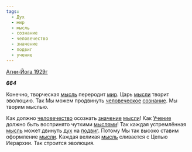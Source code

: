 ```yaml
---
tags:
  - Дух
  - мир
  - мысль
  - сознание
  - человечество
  - значение
  - подвиг
  - учение
---
```

[Агни-Йога 1929г](https://127.0.0.1:4002/agni/1929)

___664___

Конечно, творческая [мысль](../../../tags/#мысль) переродит [мир](../../../tags/#мир). Царь [мысли](../../../tags/#мысль) творит эволюцию. Так Мы можем продвинуть [человеческое](../../../tags/#[человечество](../../../tags/#человечество)) [сознание](../../../tags/#сознание). Мы творим мыслью.   

Как должно [человечество](../../../tags/#человечество) осознать [значение](../../../tags/#значение) [мысли](../../../tags/#мысль)! Как [Учение](../../../tags/#учение) должно быть воспринято чуткими [мыслями](../../../tags/#мысль)! Так каждая устремлённая [мысль](../../../tags/#мысль) может двинуть [дух](../../../tags/#Дух) на [подвиг](../../../tags/#подвиг). Потому Мы так высоко ставим оформление [мысли](../../../tags/#мысль). Каждая великая [мысль](../../../tags/#мысль) сливается с Цепью Иерархии. Так строится эволюция.